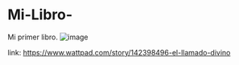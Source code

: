 # Mi-Libro-
Mi primer libro.
![image](https://github.com/JoanDaniel18/Mi-Libro-/assets/71899829/409c207d-a036-4e3a-87bc-81389ec70ca3)

link: 
https://www.wattpad.com/story/142398496-el-llamado-divino

